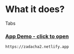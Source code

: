 # What it does?
Tabs
### [App Demo - click to open](https://zadacha2.netlify.app)
    https://zadacha2.netlify.app
